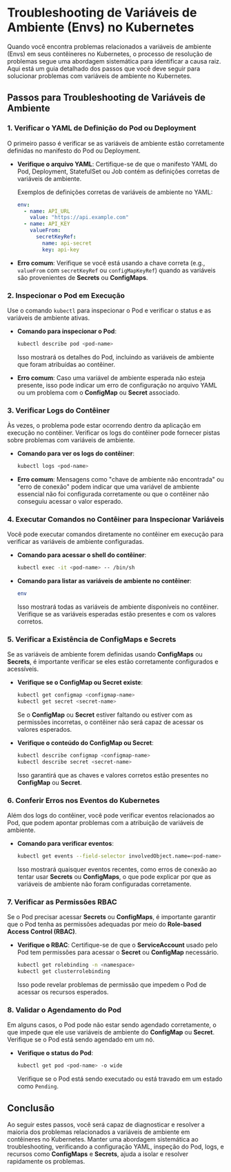 # Troubleshooting de Variáveis de Ambiente (Envs) no Kubernetes

Quando você encontra problemas relacionados a variáveis de ambiente (Envs) em seus contêineres no Kubernetes, o processo de resolução de problemas segue uma abordagem sistemática para identificar a causa raiz. Aqui está um guia detalhado dos passos que você deve seguir para solucionar problemas com variáveis de ambiente no Kubernetes.

## Passos para Troubleshooting de Variáveis de Ambiente

### 1. Verificar o YAML de Definição do Pod ou Deployment

O primeiro passo é verificar se as variáveis de ambiente estão corretamente definidas no manifesto do Pod ou Deployment.

- **Verifique o arquivo YAML**: Certifique-se de que o manifesto YAML do Pod, Deployment, StatefulSet ou Job contém as definições corretas de variáveis de ambiente.
  
  Exemplos de definições corretas de variáveis de ambiente no YAML:

  ```yaml
  env:
    - name: API_URL
      value: "https://api.example.com"
    - name: API_KEY
      valueFrom:
        secretKeyRef:
          name: api-secret
          key: api-key
  ```

- **Erro comum**: Verifique se você está usando a chave correta (e.g., `valueFrom` com `secretKeyRef` ou `configMapKeyRef`) quando as variáveis são provenientes de **Secrets** ou **ConfigMaps**.

### 2. Inspecionar o Pod em Execução

Use o comando `kubectl` para inspecionar o Pod e verificar o status e as variáveis de ambiente ativas.

- **Comando para inspecionar o Pod**:

  ```bash
  kubectl describe pod <pod-name>
  ```

  Isso mostrará os detalhes do Pod, incluindo as variáveis de ambiente que foram atribuídas ao contêiner.

- **Erro comum**: Caso uma variável de ambiente esperada não esteja presente, isso pode indicar um erro de configuração no arquivo YAML ou um problema com o **ConfigMap** ou **Secret** associado.

### 3. Verificar Logs do Contêiner

Às vezes, o problema pode estar ocorrendo dentro da aplicação em execução no contêiner. Verificar os logs do contêiner pode fornecer pistas sobre problemas com variáveis de ambiente.

- **Comando para ver os logs do contêiner**:

  ```bash
  kubectl logs <pod-name>
  ```

- **Erro comum**: Mensagens como "chave de ambiente não encontrada" ou "erro de conexão" podem indicar que uma variável de ambiente essencial não foi configurada corretamente ou que o contêiner não conseguiu acessar o valor esperado.

### 4. Executar Comandos no Contêiner para Inspecionar Variáveis

Você pode executar comandos diretamente no contêiner em execução para verificar as variáveis de ambiente configuradas.

- **Comando para acessar o shell do contêiner**:

  ```bash
  kubectl exec -it <pod-name> -- /bin/sh
  ```

- **Comando para listar as variáveis de ambiente no contêiner**:

  ```bash
  env
  ```

  Isso mostrará todas as variáveis de ambiente disponíveis no contêiner. Verifique se as variáveis esperadas estão presentes e com os valores corretos.

### 5. Verificar a Existência de ConfigMaps e Secrets

Se as variáveis de ambiente forem definidas usando **ConfigMaps** ou **Secrets**, é importante verificar se eles estão corretamente configurados e acessíveis.

- **Verifique se o ConfigMap ou Secret existe**:

  ```bash
  kubectl get configmap <configmap-name>
  kubectl get secret <secret-name>
  ```

  Se o **ConfigMap** ou **Secret** estiver faltando ou estiver com as permissões incorretas, o contêiner não será capaz de acessar os valores esperados.

- **Verifique o conteúdo do ConfigMap ou Secret**:

  ```bash
  kubectl describe configmap <configmap-name>
  kubectl describe secret <secret-name>
  ```

  Isso garantirá que as chaves e valores corretos estão presentes no **ConfigMap** ou **Secret**.

### 6. Conferir Erros nos Eventos do Kubernetes

Além dos logs do contêiner, você pode verificar eventos relacionados ao Pod, que podem apontar problemas com a atribuição de variáveis de ambiente.

- **Comando para verificar eventos**:

  ```bash
  kubectl get events --field-selector involvedObject.name=<pod-name>
  ```

  Isso mostrará quaisquer eventos recentes, como erros de conexão ao tentar usar **Secrets** ou **ConfigMaps**, o que pode explicar por que as variáveis de ambiente não foram configuradas corretamente.

### 7. Verificar as Permissões RBAC

Se o Pod precisar acessar **Secrets** ou **ConfigMaps**, é importante garantir que o Pod tenha as permissões adequadas por meio do **Role-based Access Control (RBAC)**.

- **Verifique o RBAC**: Certifique-se de que o **ServiceAccount** usado pelo Pod tem permissões para acessar o **Secret** ou **ConfigMap** necessário.

  ```bash
  kubectl get rolebinding -n <namespace>
  kubectl get clusterrolebinding
  ```

  Isso pode revelar problemas de permissão que impedem o Pod de acessar os recursos esperados.

### 8. Validar o Agendamento do Pod

Em alguns casos, o Pod pode não estar sendo agendado corretamente, o que impede que ele use variáveis de ambiente do **ConfigMap** ou **Secret**. Verifique se o Pod está sendo agendado em um nó.

- **Verifique o status do Pod**:

  ```bash
  kubectl get pod <pod-name> -o wide
  ```

  Verifique se o Pod está sendo executado ou está travado em um estado como `Pending`.

## Conclusão

Ao seguir estes passos, você será capaz de diagnosticar e resolver a maioria dos problemas relacionados a variáveis de ambiente em contêineres no Kubernetes. Manter uma abordagem sistemática ao troubleshooting, verificando a configuração YAML, inspeção do Pod, logs, e recursos como **ConfigMaps** e **Secrets**, ajuda a isolar e resolver rapidamente os problemas.